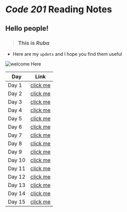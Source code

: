 # *Code 201* Reading Notes 

## Hello people!

> ###  This is ***Ruba*** 
- Here are my `updets`  and I hope you find them useful 

![welcome Here](https://res.cloudinary.com/practicaldev/image/fetch/s--xk_bukJd--/c_imagga_scale,f_auto,fl_progressive,h_420,q_auto,w_1000/https://thepracticaldev.s3.amazonaws.com/i/mrwi729n6z36y41in2sh.jpg)


Day | Link
------------ | -------------
Day 1 | [click me](https://rubabanat.github.io/Reading_Notes/class-01)
Day 2 | [click me](https://rubabanat.github.io/Reading_Notes/class-02)
Day 3 | [click me](https://rubabanat.github.io/Reading_Notes/class-03)
Day 4 | [click me]()
Day 5 | [click me]()
Day 6 | [click me]()
Day 7 | [click me]()
Day 8 | [click me]()
Day 9 | [click me]()
Day 10| [click me]()
Day 11| [click me]()
Day 12| [click me]()
Day 13| [click me]()
Day 14| [click me]()
Day 15| [click me]()



